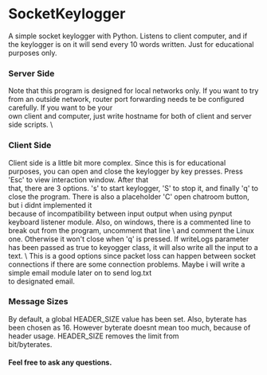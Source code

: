 # SocketKeylogger
A simple socket keylogger with Python. Listens to client computer, and if the keylogger is on it will send every 10 words written. Just for educational purposes only.


### Server Side

Note that this program is designed for local  networks only. If you want to try from an outside network, router port forwarding needs te be configured carefully. If you want to be your \
own client and computer, just write hostname for both of client and server side scripts. \

###  Client Side

Client side is a little bit more complex. Since this is for educational purposes, you can open and close the keylogger by key presses. Press 'Esc' to view interaction window. After that \
that, there are 3 options. 's' to start keylogger, 'S' to stop it, and finally 'q' to close the program. There is also a placeholder 'C' open chatroom button, but i didnt implemented it \
because of incompatibility between input output when using pynput keyboard listener module. Also, on windows, there is a commented line to break out from the program, uncomment that line \ 
and comment the Linux one. Otherwise it won't close when 'q' is pressed. If writeLogs parameter has been passed as true to keyogger class, it will also write all the input to a text. \ 
This is a good options since packet loss can happen between socket connections if there are some connection problems. Maybe i will write a simple email module later on to send log.txt \
to designated email. 


### Message Sizes

By default, a global HEADER_SIZE value has been set. Also, byterate has been chosen as 16. However byterate doesnt mean too much, because of header usage. HEADER_SIZE removes the limit from \
bit/byterates.

#### Feel free to ask any questions.
